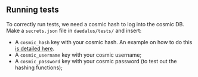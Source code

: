 
## Running tests
To correctly run tests, we need a cosmic hash to log into the cosmic DB. Make a `secrets.json` file in `daedalus/tests/` and insert:

- A `cosmic_hash` key with your cosmic hash. An example on how to do this [is detailed here](https://cancer.sanger.ac.uk/cosmic/file_download_info?data=GRCh38%2Fcosmic%2Fv96%2FCosmicHGNC.tsv.gz).
- A `cosmic_username` key with your cosmic username;
- A `cosmic_password` key with your cosmic password (to test out the hashing functions);

